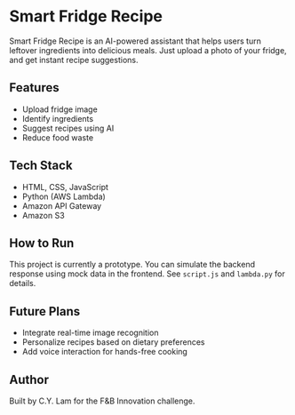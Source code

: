# Smart Fridge Recipe

Smart Fridge Recipe is an AI-powered assistant that helps users turn leftover ingredients into delicious meals. Just upload a photo of your fridge, and get instant recipe suggestions.

## Features
- Upload fridge image
- Identify ingredients
- Suggest recipes using AI
- Reduce food waste

## Tech Stack
- HTML, CSS, JavaScript
- Python (AWS Lambda)
- Amazon API Gateway
- Amazon S3

## How to Run
This project is currently a prototype. You can simulate the backend response using mock data in the frontend. See `script.js` and `lambda.py` for details.

## Future Plans
- Integrate real-time image recognition
- Personalize recipes based on dietary preferences
- Add voice interaction for hands-free cooking

## Author
Built by C.Y. Lam for the F&B Innovation challenge.
